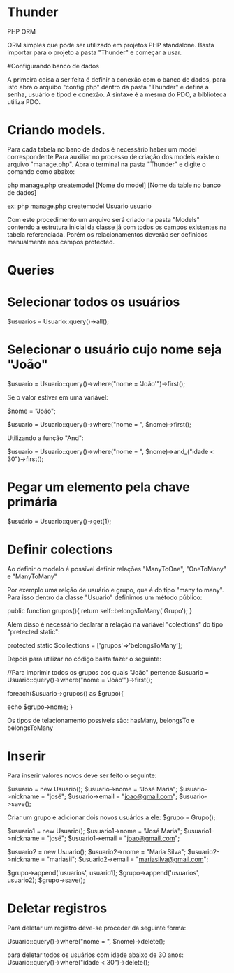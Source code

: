 # Thunder
PHP ORM 

ORM simples que pode ser utilizado em projetos PHP standalone. Basta importar para o projeto a pasta "Thunder" e começar a usar.

#Configurando banco de dados

A primeira coisa a ser feita é definir a conexão com o banco de dados, para isto abra o arquibo "config.php" dentro da pasta "Thunder" e defina a senha, usuário e tipod e conexão. A sintaxe é a mesma do PDO, a biblioteca utiliza PDO. 

# Criando models.
Para cada tabela no bano de dados é necessário haber um model correspondente.Para auxiliar no processo de criação dos models existe o arquivo "manage.php". Abra o terminal na pasta "Thunder" e digite o comando como abaixo:

php manage.php createmodel [Nome do model] [Nome da table no banco de dados]
  
ex:
php manage.php createmodel Usuario usuario

Com este procedimento um arquivo será criado na pasta "Models" contendo a estrutura inicial da classe já com todos os campos existentes na tabela referenciada. Porém os relacionamentos deverão ser definidos manualmente nos campos protected. 
  
# Queries

# Selecionar todos os usuários

$usuarios = Usuario::query()->all();

# Selecionar o usuário cujo nome seja "João"

$usuario = Usuario::query()->where("nome = 'João'")->first();

Se o valor estiver em uma variável:

$nome = "João";

$usuario = Usuario::query()->where("nome = ", $nome)->first();

Utilizando a função "And":

$usuario = Usuario::query()->where("nome = ", $nome)->and_("idade < 30")->first();

# Pegar um elemento pela chave primária

$usuário = Usuario::query()->get(1);

# Definir colections

Ao definir o modelo é possível definir relações "ManyToOne", "OneToMany" e "ManyToMany"

Por exemplo uma relção de usuário e grupo, que é do tipo "many to many". Para isso dentro da classe "Usuario" definimos um método público:

public function grupos(){
  return self::belongsToMany('Grupo');
}

Além disso é necessário declarar a relação na variável "colections" do tipo "pretected static":

 protected static $collections = ['grupos'=>'belongsToMany'];
 
 Depois para utilizar no código basta fazer o seguinte:
 
 //Para imprimir todos os grupos aos quais "João" pertence
 $usuario = Usuario::query()->where("nome = 'João'")->first();
 
 foreach($usuario->grupos() as $grupo){
 
  echo $grupo->nome;
 }
 
 Os tipos de telacionamento possíveis são:
 hasMany, belongsTo e belongsToMany
 
# Inserir
 
Para inserir valores novos deve ser feito o seguinte:
 
$usuario = new Usuario();
$usuario->nome = "José Maria";
$usuario->nickname = "josé";
$usuario->email = "joao@gmail.com";
$usuario->save();

Criar um grupo e adicionar dois novos usuários a ele:
$grupo = Grupo();

$usuario1 = new Usuario();
$usuario1->nome = "José Maria";
$usuario1->nickname = "josé";
$usuario1->email = "joao@gmail.com";

$usuario2 = new Usuario();
$usuario2->nome = "Maria Silva";
$usuario2->nickname = "mariasil";
$usuario2->email = "mariasilva@gmail.com";

$grupo->append('usuarios', usuario1);
$grupo->append('usuarios', usuario2);
$grupo->save();

# Deletar registros

Para deletar um registro deve-se proceder da seguinte forma:

Usuario::query()->where("nome = ", $nome)->delete();

para deletar todos os usuários com idade abaixo de 30 anos:
Usuario::query()->where("idade < 30")->delete();
